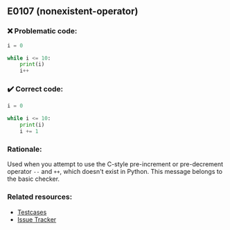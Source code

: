 ## E0107 (nonexistent-operator)

### :x: Problematic code:

```python
i = 0

while i <= 10:
    print(i)
    i++
```

### :heavy_check_mark: Correct code:

```python
i = 0

while i <= 10:
    print(i)
    i += 1
```

### Rationale:

Used when you attempt to use the C-style pre-increment or pre-decrement
operator `--` and `++`, which doesn't exist in Python. This message belongs
to the basic checker.

### Related resources:

- [Testcases](https://github.com/PyCQA/pylint/blob/master/tests/functional/n/nonexistent_operator.py)
- [Issue Tracker](https://github.com/PyCQA/pylint/issues?q=is%3Aissue+%22nonexistent-operator%22+OR+%22E0107%22)
